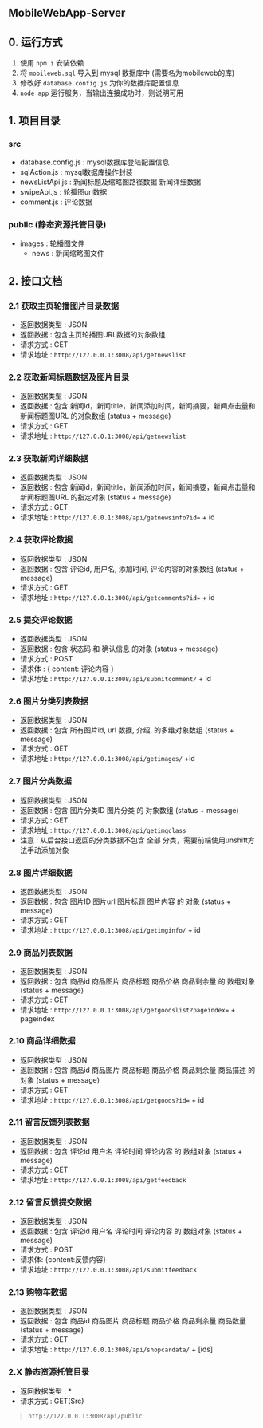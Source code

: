 ## MobileWebApp-Server

## 0. 运行方式

1. 使用 `npm i` 安装依赖
2. 将 `mobileweb.sql` 导入到 mysql 数据库中 (需要名为mobileweb的库)
3. 修改好 `database.config.js` 为你的数据库配置信息
4. `node app` 运行服务，当输出连接成功时，则说明可用

## 1. 项目目录

### src 

* database.config.js : mysql数据库登陆配置信息
* sqlAction.js : mysql数据库操作封装
* newsListApi.js : 新闻标题及缩略图路径数据 新闻详细数据
* swipeApi.js : 轮播图url数据
* comment.js : 评论数据

### public  (静态资源托管目录)

* images : 轮播图文件
    + news : 新闻缩略图文件


## 2. 接口文档


### 2.1 获取主页轮播图片目录数据

* 返回数据类型 : JSON
* 返回数据 : 包含主页轮播图URL数据的对象数组
* 请求方式 : GET
* 请求地址 : `http://127.0.0.1:3008/api/getnewslist`

### 2.2 获取新闻标题数据及图片目录

* 返回数据类型 : JSON
* 返回数据 : 包含 新闻id，新闻title，新闻添加时间，新闻摘要，新闻点击量和新闻标题图URL 的对象数组   (status + message)
* 请求方式 : GET
* 请求地址 : `http://127.0.0.1:3008/api/getnewslist`

### 2.3 获取新闻详细数据

* 返回数据类型 : JSON
* 返回数据 : 包含 新闻id，新闻title，新闻添加时间，新闻摘要，新闻点击量和新闻标题图URL 的指定对象   (status + message)
* 请求方式 : GET
* 请求地址 : `http://127.0.0.1:3008/api/getnewsinfo?id=` + id

### 2.4 获取评论数据

* 返回数据类型 : JSON
* 返回数据 : 包含 评论id, 用户名, 添加时间, 评论内容的对象数组   (status + message)
* 请求方式 : GET
* 请求地址 : `http://127.0.0.1:3008/api/getcomments?id=` + id

### 2.5 提交评论数据

* 返回数据类型 : JSON
* 返回数据 : 包含 状态码 和 确认信息 的对象    (status + message)
* 请求方式 : POST
* 请求体 : { content: 评论内容 }
* 请求地址 : `http://127.0.0.1:3008/api/submitcomment/` + id

### 2.6 图片分类列表数据

* 返回数据类型 : JSON
* 返回数据 : 包含 所有图片id, url 数据, 介绍, 的多维对象数组   (status + message)
* 请求方式 : GET
* 请求地址 : `http://127.0.0.1:3008/api/getimages/` +id

### 2.7 图片分类数据

* 返回数据类型 : JSON
* 返回数据 : 包含 图片分类ID 图片分类 的 对象数组   (status + message)
* 请求方式 : GET
* 请求地址 : `http://127.0.0.1:3008/api/getimgclass`
* 注意 : 从后台接口返回的分类数据不包含 全部 分类，需要前端使用unshift方法手动添加对象

### 2.8 图片详细数据

* 返回数据类型 : JSON
* 返回数据 : 包含 图片ID 图片url 图片标题 图片内容 的 对象   (status + message)
* 请求方式 : GET
* 请求地址 : `http://127.0.0.1:3008/api/getimginfo/` + id

### 2.9 商品列表数据

* 返回数据类型 : JSON
* 返回数据 : 包含 商品id 商品图片 商品标题 商品价格 商品剩余量 的 数组对象   (status + message)
* 请求方式 : GET
* 请求地址 : `http://127.0.0.1:3008/api/getgoodslist?pageindex=` + pageindex

### 2.10 商品详细数据

* 返回数据类型 : JSON
* 返回数据 : 包含 商品id 商品图片 商品标题 商品价格 商品剩余量 商品描述 的 对象   (status + message)
* 请求方式 : GET
* 请求地址 : `http://127.0.0.1:3008/api/getgoods?id=` + id

### 2.11 留言反馈列表数据

* 返回数据类型 : JSON
* 返回数据 : 包含 评论id 用户名 评论时间 评论内容 的 数组对象   (status + message)
* 请求方式 : GET
* 请求地址 : `http://127.0.0.1:3008/api/getfeedback`

### 2.12 留言反馈提交数据

* 返回数据类型 : JSON
* 返回数据 : 包含 评论id 用户名 评论时间 评论内容 的 数组对象   (status + message)
* 请求方式 : POST
* 请求体: {content:反馈内容}
* 请求地址 : `http://127.0.0.1:3008/api/submitfeedback`

### 2.13 购物车数据

* 返回数据类型 : JSON
* 返回数据 : 包含 商品id 商品图片 商品标题 商品价格 商品剩余量 商品数量  (status + message)
* 请求方式 : GET
* 请求地址 : `http://127.0.0.1:3008/api/shopcardata/` + [ids]

### 2.X 静态资源托管目录

* 返回数据类型 : *
* 请求方式 : GET(Src)
> `http://127.0.0.1:3008/api/public`
